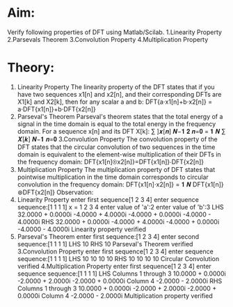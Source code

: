 # Aim:
Verify following properties of DFT using Matlab/Scilab.
1.Linearity Property
2.Parsevals Theorem
3.Convolution Property
4.Multiplication Property
# Theory:
1. Linearity Property
The linearity property of the DFT states that if you have two sequences x1[n] and x2[n], and
their corresponding DFTs are X1[k] and X2[k], then for any scalar a and b:
DFT{a⋅x1[n]+b⋅x2[n]} = a⋅DFT{x1[n]}+b⋅DFT{x2[n]}
2. Parseval's Theorem
Parseval's theorem states that the total energy of a signal in the time domain is equal to the total
energy in the frequency domain. For a sequence x[n] and its DFT X[k]:
∑ ]𝒙[𝒏]
𝑵−𝟏 𝟐
𝒏=𝟎 =
𝟏
𝑵
∑ 𝑿[𝒌]
𝑵−𝟏
𝒏=𝟎
3.Convolution Property
The convolution property of the DFT states that the circular convolution of two sequences in
the time domain is equivalent to the element-wise multiplication of their DFTs in the
frequency domain:
DFT{x1[n]⊛x2[n]}=DFT{x1[n]}⋅DFT{x2[n]}
4. Multiplication Property
The multiplication property of DFT states that pointwise multiplication in the time domain
corresponds to circular convolution in the frequency domain:
DFT{x1[n]⋅x2[n]} = 𝟏
𝑵
DFT{x1[n]}⊛DFT{x2[n]}
Observation:
1. Linearity Property
enter first sequence[1 2 3 4]
enter sequence sequence:[1 1 1 1]
x =
1 2 3 4
enter value of 'a':2
enter value of 'b':3
LHS
 32.0000 + 0.0000i -4.0000 + 4.0000i -4.0000 + 0.0000i -4.0000 - 4.0000i
RHS
 32.0000 + 0.0000i -4.0000 + 4.0000i -4.0000 + 0.0000i -4.0000 - 4.0000i
Linearity property verified
2. Parseval's Theorem
enter first sequence:[1 2 3 4]
enter second sequence:[1 1 1 1]
LHS
 10
RHS
 10
Parseval's Theorem verified
3.Convolution Property
enter first sequence[1 2 3 4]
enter sequence sequence:[1 1 1 1]
LHS
 10 10 10 10
RHS
 10 10 10 10
Circular Convolution verified
4.Multiplication Property
enter first sequence[1 2 3 4]
enter sequence sequence:[1 1 1 1]
LHS
 Columns 1 through 3
 10.0000 + 0.0000i -2.0000 + 2.0000i -2.0000 + 0.0000i
 Column 4
 -2.0000 - 2.0000i
RHS
 Columns 1 through 3
 10.0000 + 0.0000i -2.0000 + 2.0000i -2.0000 + 0.0000i
 Column 4
 -2.0000 - 2.0000i
Multiplication property verified
